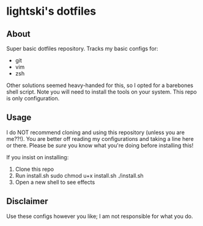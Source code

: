 # lightski's dotfiles
## About
Super basic dotfiles repository. Tracks my basic configs for:
- git
- vim
- zsh

Other solutions seemed heavy-handed for this, so I opted for a barebones shell script.
Note you will need to install the tools on your system. This repo is only configuration.

## Usage
I do NOT recommend cloning and using this repository (unless you are me??!). 
You are better off reading my configurations and taking a line here or there.
Please be *sure* you know what you're doing before installing this!

If you insist on installing:
1.	 Clone this repo
2.	 Run install.sh
		sudo chmod u+x install.sh
		./install.sh
3.	 Open a new shell to see effects

## Disclaimer
Use these configs however you like; I am not responsible for what you do.

